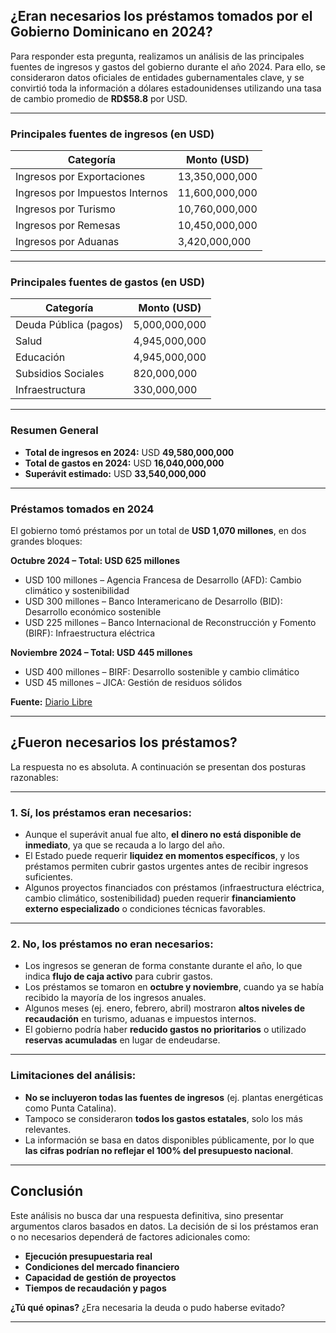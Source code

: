 ## ¿Eran necesarios los préstamos tomados por el Gobierno Dominicano en 2024?

Para responder esta pregunta, realizamos un análisis de las principales fuentes de ingresos y gastos del gobierno durante el año 2024. Para ello, se consideraron datos oficiales de entidades gubernamentales clave, y se convirtió toda la información a dólares estadounidenses utilizando una tasa de cambio promedio de **RD$58.8** por USD.

---

### Principales fuentes de ingresos (en USD)

| Categoría                    | Monto (USD)       |
|-----------------------------|-------------------|
| Ingresos por Exportaciones  | 13,350,000,000    |
| Ingresos por Impuestos Internos | 11,600,000,000    |
| Ingresos por Turismo        | 10,760,000,000    |
| Ingresos por Remesas        | 10,450,000,000    |
| Ingresos por Aduanas        | 3,420,000,000     |

---

### Principales fuentes de gastos (en USD)

| Categoría              | Monto (USD)       |
|------------------------|-------------------|
| Deuda Pública (pagos)  | 5,000,000,000     |
| Salud                  | 4,945,000,000     |
| Educación              | 4,945,000,000     |
| Subsidios Sociales     | 820,000,000       |
| Infraestructura        | 330,000,000       |

---

### Resumen General

- **Total de ingresos en 2024:** USD **49,580,000,000**  
- **Total de gastos en 2024:** USD **16,040,000,000**  
- **Superávit estimado:** USD **33,540,000,000**

---

### Préstamos tomados en 2024

El gobierno tomó préstamos por un total de **USD 1,070 millones**, en dos grandes bloques:

**Octubre 2024 – Total: USD 625 millones**
- USD 100 millones – Agencia Francesa de Desarrollo (AFD): Cambio climático y sostenibilidad  
- USD 300 millones – Banco Interamericano de Desarrollo (BID): Desarrollo económico sostenible  
- USD 225 millones – Banco Internacional de Reconstrucción y Fomento (BIRF): Infraestructura eléctrica  

**Noviembre 2024 – Total: USD 445 millones**
- USD 400 millones – BIRF: Desarrollo sostenible y cambio climático  
- USD 45 millones – JICA: Gestión de residuos sólidos  

**Fuente:** [Diario Libre](https://www.diariolibre.com)

---

## ¿Fueron necesarios los préstamos?

La respuesta no es absoluta. A continuación se presentan dos posturas razonables:

---

### 1. Sí, los préstamos eran necesarios:

- Aunque el superávit anual fue alto, **el dinero no está disponible de inmediato**, ya que se recauda a lo largo del año.
- El Estado puede requerir **liquidez en momentos específicos**, y los préstamos permiten cubrir gastos urgentes antes de recibir ingresos suficientes.
- Algunos proyectos financiados con préstamos (infraestructura eléctrica, cambio climático, sostenibilidad) pueden requerir **financiamiento externo especializado** o condiciones técnicas favorables.

---

### 2. No, los préstamos no eran necesarios:

- Los ingresos se generan de forma constante durante el año, lo que indica **flujo de caja activo** para cubrir gastos.
- Los préstamos se tomaron en **octubre y noviembre**, cuando ya se había recibido la mayoría de los ingresos anuales.
- Algunos meses (ej. enero, febrero, abril) mostraron **altos niveles de recaudación** en turismo, aduanas e impuestos internos.
- El gobierno podría haber **reducido gastos no prioritarios** o utilizado **reservas acumuladas** en lugar de endeudarse.

---

### Limitaciones del análisis:

- **No se incluyeron todas las fuentes de ingresos** (ej. plantas energéticas como Punta Catalina).
- Tampoco se consideraron **todos los gastos estatales**, solo los más relevantes.
- La información se basa en datos disponibles públicamente, por lo que **las cifras podrían no reflejar el 100% del presupuesto nacional**.

---

## Conclusión

Este análisis no busca dar una respuesta definitiva, sino presentar argumentos claros basados en datos. La decisión de si los préstamos eran o no necesarios dependerá de factores adicionales como:

- **Ejecución presupuestaria real**
- **Condiciones del mercado financiero**
- **Capacidad de gestión de proyectos**
- **Tiempos de recaudación y pagos**

**¿Tú qué opinas?** ¿Era necesaria la deuda o pudo haberse evitado?

---

